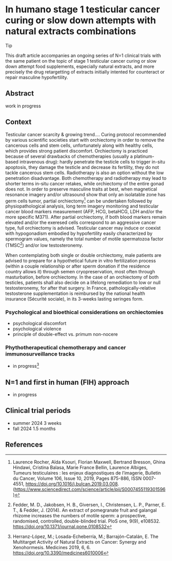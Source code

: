 # In humano stage 1 testicular cancer curing or slow down attempts with natural extracts combinations

> [!TIP]
> This draft article accompanies an ongoing series of N=1 clinical trials with the same patient on the topic of stage 1 testicular cancer curing or slow down attempt food supplements, especially natural extracts, and more precisely the drug retargetting of extracts initially intented for counteract or repair masculine hypofertility.

## Abstract
work in progress

## Context
Testicular cancer scarcity & growing trend....
Curing protocol recommended by various scientific societies start with orchiectomy in order to remove the cancerous cells and stem cells, unfortunately along with healthy cells, which provides strong patient discomfort.
Orchiectomy is practiced because of several drawbacks of chemotherapies (usually a platinum-based intravenous drug): hardly penetrate the testicle cells to trigger in-situ apoptosis, they damage the testicle and decrease its fertility, they do not tackle cancerous stem cells. Radiotherapy is also an option without the low penetration disadvantage. Both chemotherapy and radiotherapy may lead to shorter terms in-situ cancer retakes, while orchiectomy of the entire gonad does not. In order to preserve masculine traits at best, when magnetical resonance imagery and/or ultrasound show that only an isolatable zone has germ cells tumor, partial orchiectomy[^2] can be undertaken followed by physiopathological analysis, long term imagery monitoring and testicular cancer blood markers measurement (AFP, HCG, betaHCG, LDH and/or the more specific M371). After partial orchiectomy, if both blood markers remain elevated and/or the exeresed cells correspond to an aggressive cancer type, full orchiectomy is advised.
Testicular cancer may induce or coexist with hypogonadism embodied by hypofertility easily characterized by spermogram values, namely the total number of motile spermatozoa factor (TMSC[^1]) and/or low testosteronemy.

When contemplating both single or double orchiectomy, male patients are advised to prepare for a hypothetical future in vitro fertilization process (within a couple relationship or after sperm donation if the residence country allows it) through semen cryopreservation, most often through masturbation, before orchiectomy. In the case of an orchiectomy of both testicles, patients shall also decide on a lifelong remediation to low or null testosteronemy, for after that surgery. In France, pathologically-relative testosterone supplementation is reimbursed by the national health insurance (Sécurité sociale), in its 3-weeks lasting seringes form.

### Psychological and bioethical considerations on orchiectomies 
- psychological discomfort
- psychological violence
- principle of double-effect vs. primum non-nocere

### Phythotherapeutical chemotherapy and cancer immunosurveillance tracks
- in progress[^3]

## N=1 and first in human (FIH) approach
- in progress

## Clinical trial periods
- summer 2024 3 weeks
- fall 2024 1.5 months


## References
[^1]: Fedder, M. D., Jakobsen, H. B., Giversen, I., Christensen, L. P., Parner, E. T., & Fedder, J. (2014). An extract of pomegranate fruit and galangal rhizome increases the numbers of motile sperm: a prospective, randomised, controlled, double-blinded trial. PloS one, 9(9), e108532. https://doi.org/10.1371/journal.pone.0108532
[^2]: Laurence Rocher, Aïda Ksouri, Florian Maxwell, Bertrand Bresson, Ghina Hindawi, Cristina Balasa, Marie France Bellin, Laurence Albiges, Tumeurs testiculaires : les enjeux diagnostiques de l’imagerie, Bulletin du Cancer, Volume 106, Issue 10, 2019, Pages 875-886, ISSN 0007-4551, https://doi.org/10.1016/j.bulcan.2019.03.008. (https://www.sciencedirect.com/science/article/pii/S0007455119301596)
[^3]: Herranz-López, M.; Losada-Echeberría, M.; Barrajón-Catalán, E. The Multitarget Activity of Natural Extracts on Cancer: Synergy and Xenohormesis. Medicines 2019, 6, 6. https://doi.org/10.3390/medicines6010006